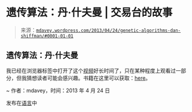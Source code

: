 <!--yml

类别：未分类

日期：2024 年 5 月 18 日 06:26:17

-->

# 遗传算法：丹·什夫曼 | 交易台的故事

> 来源：[`mdavey.wordpress.com/2013/04/24/genetic-algorithms-dan-shiffman/#0001-01-01`](https://mdavey.wordpress.com/2013/04/24/genetic-algorithms-dan-shiffman/#0001-01-01)

## 遗传算法：丹·什夫曼

我已经在浏览器标签中打开了这个[视频](http://www.kickstarter.com/backing-and-hacking/an-engineering-talk-with-kickstarter-creator-dan-s)好长时间了，只在某种程度上观看过一部分，但我猜想读者可能会感兴趣。书籍在这里可以获取：[here](http://natureofcode.com/)。

~ 作者：mdavey，时间：2013 年 4 月 24 日

发布在[语言](https://mdavey.wordpress.com/category/languages/)中
